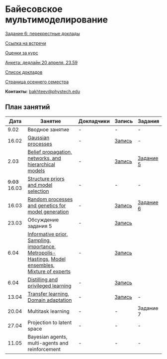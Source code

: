 # Байесовское мультимоделирование



[Задание 6: перекрестные доклады](cross_talks/task6.md) 

[Ссылка на встречи](https://m1p.org/go_zoom2)

[Оценки за курс](eval.md)

[Анкета: дедлайн 20 апреля, 23.59](https://forms.gle/6jaacb6GrHTmYFha6)

[Список докладов](talks.md)

[Страница осеннего семестра](main_fall_21.md)

**Контакты**: bakhteev@phystech.edu

## План занятий
|Дата|Занятие|Докладчики|Запись| Задания |
| --- | --- | --- | --- | --- |
| 9.02 | Вводное занятие | -  | - | - |
| 16.02 | [Gaussian processes](slides/slides_12_gp.pdf) | - | [Запись](https://youtu.be/mxJQ6CwPECo) | - | 
| 2.03 | [Belief propagation, networks, and hierarchical models](slides/slides_13_hier.pdf)  | -  | [Запись](https://youtu.be/Q2na4zphieI) | [Задание 5](task5) |
| ~~9.03~~ 16.03 | [Structure priors and model selection](slides/slides14_struct.pdf) | -  | - | - |
| 16.03 | [Random processes and genetics for model generation](slides/slides15_evo.pdf) | -  | [Запись](https://www.youtube.com/watch?v=HK8hbSMKiMo) | [Задание 6](task6) |
| 23.03 | Обсуждение задания 5 | - | [Запись](https://www.youtube.com/watch?v=AcnA6hSC4Pk) |
| 6.04 | [Informative prior, Sampling, importance, Metropolis-Hastings](slides/slides16_mc.pdf), [Model ensembles, Mixture of experts](slides/slides17_ens.pdf) | - | [Запись](https://www.youtube.com/watch?v=kRzf0jDIbV8) |
| 6.04 | [Distilling and privileged learning](slides/slides18_dist.pdf) | - |  [Запись](https://www.youtube.com/watch?v=F1yWOyMJnF4) |
| 13.04 | [Transfer learning, Domain adaptation](slides/slides19_transfer.pdf) | -  | [Запись](https://www.youtube.com/watch?v=JuaUTU14EK4) | - |
| 20.04| Multitask learning | -  | - | Задание 7 |
| 27.04 | Projection to latent space | -  | - | - |
| 11.05 | Bayesian agents, multi-agents and reinforcement | -  | - | - |


